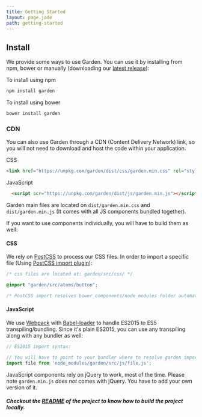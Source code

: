 ```yaml
---
title: Getting Started
layout: page.jade
path: getting-started
---
```

## Install
We provide some ways to use Garden. You can use it by installing from npm, bower or manually (downloading our [latest release](https://github.com/leroy-merlin-br/garden/releases)):

To install using npm

```js
npm install garden
```

To install using bower

```js
bower install garden
```

### CDN

You can also use Garden through a CDN (Content Delivery Network) link, so you will not need to download and host the code within your application.

CSS

```html
<link href="https://unpkg.com/garden/dist/css/garden.min.css" rel="stylesheet">
```

JavaScript

```html
  <script scr="https://unpkg.com/garden/dist/js/garden.min.js"></script>
```

Garden main files are located on `dist/garden.min.css` and `dist/garden.min.js` (It comes with all JS components bundled together).

If you want to use components individually, you will have to build them as well:

#### CSS
We rely on [PostCSS](https://github.com/postcss/postcss) to process our CSS files. In order to import a specific file (Using [PostCSS import plugin](https://github.com/postcss/postcss-import)):

```scss
/* css files are located at: garden/src/css/ */

@import "garden/src/atoms/button";

/* PostCSS import resolves bower_components/node_modules folder automatically */
```

#### JavaScript
We use [Webpack](https://webpack.github.io/) with [Babel-loader](https://github.com/babel/babel-loader) to handle ES2015 to ES5 transpiling/bundling. Since it's plain ES2015, you can use any transpiling along with any bundler as well:

```js
// ES2015 import syntax:

// You will have to point to your bundler where to resolve garden imports, or use directly from node_modules/bower_components:
import file from 'node_modules/garden/src/js/file.js';
```

JavaScript components rely on jQuery to work, most of the time. Please note `garden.min.js` *does not* comes with jQuery. You have to add your own version of it.

##### Checkout the **<a href="https://github.com/leroy-merlin-br/garden" target="_blank" title="Garden Readme">README</a>** of the project to know how to build the project locally.
